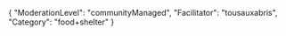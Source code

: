 {
"ModerationLevel": "communityManaged",
"Facilitator": "tousauxabris",
"Category": "food+shelter"
}